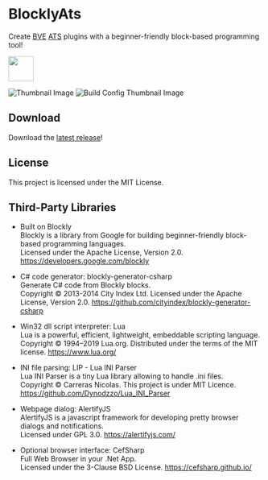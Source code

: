 # BlocklyAts
Create [BVE](http://www.bvets.net) [ATS](http://bvets.net/en/edit/formats/vehicle/ats.html) plugins with a beginner-friendly block-based programming tool!

<img src="https://s3.ax1x.com/2021/01/17/ssWOYD.png" height="50px" />

![Thumbnail Image](https://s3.ax1x.com/2021/01/17/ssW6e0.png)
![Build Config Thumbnail Image](https://s3.ax1x.com/2021/01/17/ssWRFU.png)

## Download
Download the [latest release](https://github.com/zbx1425/BlocklyAts/releases/latest)!

## License
This project is licensed under the MIT License.

## Third-Party Libraries
- Built on Blockly  
Blockly is a library from Google for building beginner-friendly block-based programming languages.  
Licensed under the Apache License, Version 2.0.
https://developers.google.com/blockly

- C# code generator: blockly-generator-csharp  
Generate C# code from Blockly blocks.  
Copyright © 2013-2014 City Index Ltd. Licensed under the Apache License, Version 2.0.
https://github.com/cityindex/blockly-generator-csharp

- Win32 dll script interpreter: Lua  
Lua is a powerful, efficient, lightweight, embeddable scripting language.  
Copyright © 1994–2019 Lua.org. Distributed under the terms of the MIT license.
https://www.lua.org/

- INI file parsing: LIP - Lua INI Parser  
Lua INI Parser is a tiny Lua library allowing to handle .ini files.  
Copyright © Carreras Nicolas. This project is under MIT Licence.
https://github.com/Dynodzzo/Lua_INI_Parser

- Webpage dialog: AlertifyJS  
AlertifyJS is a javascript framework for developing pretty browser dialogs and notifications.  
Licensed under GPL 3.0.
https://alertifyjs.com/

- Optional browser interface: CefSharp  
Full Web Browser in your .Net App.  
Licensed under the 3-Clause BSD License.
https://cefsharp.github.io/